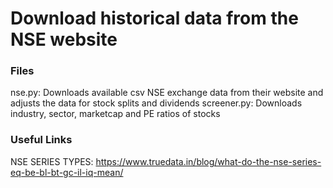 # Download historical data from the NSE website

### Files
nse.py: Downloads available csv NSE exchange data from their website and adjusts the data for stock splits and dividends 
screener.py: Downloads industry, sector, marketcap and PE ratios of stocks 

### Useful Links
NSE SERIES TYPES: https://www.truedata.in/blog/what-do-the-nse-series-eq-be-bl-bt-gc-il-iq-mean/
